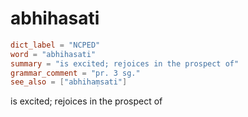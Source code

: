 # abhihasati

``` toml
dict_label = "NCPED"
word = "abhihasati"
summary = "is excited; rejoices in the prospect of"
grammar_comment = "pr. 3 sg."
see_also = ["abhihaṃsati"]
```

is excited; rejoices in the prospect of

